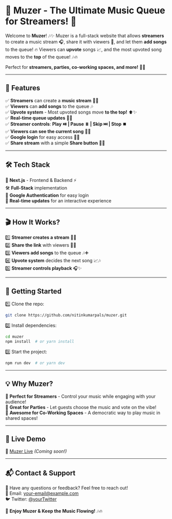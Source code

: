 # 🎵 Muzer - The Ultimate Music Queue for Streamers! 🚀

Welcome to **Muzer**! 🎶✨ Muzer is a full-stack website that allows **streamers** to create a music stream 🎧, share it with viewers 📢, and let them **add songs** to the queue! 🔥 Viewers can **upvote** songs 📈, and the most upvoted song moves to the **top** of the queue! 🎶🔥

Perfect for **streamers, parties, co-working spaces, and more!** 🎉💼

---

## 🚀 Features

✅ **Streamers** can create a **music stream** 🎤🎵  
✅ **Viewers** can **add songs** to the queue 🎶  
✅ **Upvote system** - Most upvoted songs move **to the top!** ⬆️✨  
✅ **Real-time queue updates** 🔄📢  
✅ **Streamer controls**: **Play ⏯️ | Pause ⏸️ | Skip ⏭️ | Stop ⏹️**  
✅ **Viewers can see the current song** 🎵👀  
✅ **Google login** for easy access 🔑✨  
✅ **Share stream** with a simple **Share button** 🔗🎶  

---

## 🛠️ Tech Stack

🚀 **Next.js** - Frontend & Backend ⚡  
🛠️ **Full-Stack** implementation  
🔗 **Google Authentication** for easy login  
📡 **Real-time updates** for an interactive experience  

---

## 🎬 How It Works?

1️⃣ **Streamer creates a stream** 🎵🎤  
2️⃣ **Share the link** with viewers 📢🔗  
3️⃣ **Viewers add songs** to the queue 🎶➕  
4️⃣ **Upvote system** decides the next song 📈🎶  
5️⃣ **Streamer controls playback** 🎧✨  

---

## 🚀 Getting Started

1️⃣ Clone the repo:
```bash
git clone https://github.com/nitinkumarpals/muzer.git
```

2️⃣ Install dependencies:
```bash
cd muzer
npm install  # or yarn install
```

3️⃣ Start the project:
```bash
npm run dev  # or yarn dev
```

---

## 💡 Why Muzer?

🎤 **Perfect for Streamers** - Control your music while engaging with your audience!  
🎉 **Great for Parties** - Let guests choose the music and vote on the vibe!  
💼 **Awesome for Co-Working Spaces** - A democratic way to play music in shared spaces!  

---

## 🚀 Live Demo

🔗 [Muzer Live](https://your-live-demo-link.com) *(Coming soon!)*  

---

## 📬 Contact & Support

💬 Have any questions or feedback? Feel free to reach out!  
📧 Email: [your-email@example.com](mailto:your-email@example.com)  
🐦 Twitter: [@yourTwitter](https://twitter.com/yourTwitter)  

🚀 **Enjoy Muzer & Keep the Music Flowing!** 🎶🔥
